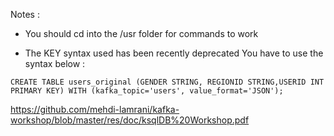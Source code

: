 
Notes : 

- You should cd into the /usr folder for commands to work

- The KEY syntax used has been recently deprecated 
  You have to use the syntax below : 

```
CREATE TABLE users_original (GENDER STRING, REGIONID STRING,USERID INT PRIMARY KEY) WITH (kafka_topic='users', value_format='JSON');
```

https://github.com/mehdi-lamrani/kafka-workshop/blob/master/res/doc/ksqlDB%20Workshop.pdf
